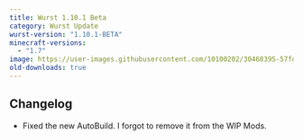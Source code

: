 ```yaml
---
title: Wurst 1.10.1 Beta
category: Wurst Update
wurst-version: "1.10.1-BETA"
minecraft-versions:
  - "1.7"
image: https://user-images.githubusercontent.com/10100202/30468395-57fd614e-99eb-11e7-845b-d3ab635f276a.jpg
old-downloads: true
---
```

## Changelog

- Fixed the new AutoBuild. I forgot to remove it from the WIP Mods.
